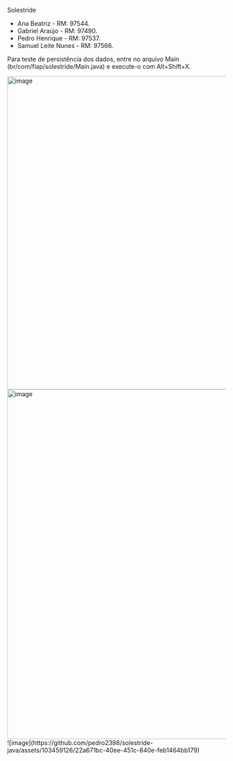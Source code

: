 Solestride

- Ana Beatriz - RM: 97544.
- Gabriel Araújo - RM: 97490.
- Pedro Henrique - RM: 97537.
- Samuel Leite Nunes - RM: 97566.

Para teste de persistência dos dados, entre no arquivo Main (br/com/fiap/solestride/Main.java) e execute-o com Alt+Shift+X.

<img width="721" alt="image" src="https://github.com/pedro2398/solestride-java/assets/103459126/d958e6db-368f-4656-ae08-e87d8f25bf89">
<img width="805" alt="image" src="https://github.com/pedro2398/solestride-java/assets/103459126/c5e08d6b-17dd-440d-a362-f860055ba104">
![image](https://github.com/pedro2398/solestride-java/assets/103459126/22a671bc-40ee-451c-840e-feb1464bb179)

